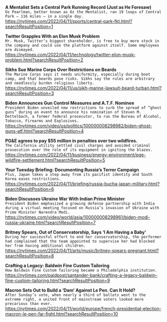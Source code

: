 **A Mentalist Sets a Central Park Running Record (Just as He Foresaw)**\
`Oz Pearlman, better known as Oz the Mentalist, ran 19 loops of Central Park — 116 miles — in a single day.`\
https://nytimes.com/2022/04/11/sports/central-park-fkt.html?searchResultPosition=1

**Twitter Grapples With an Elon Musk Problem**\
`Mr. Musk, Twitter’s biggest shareholder, is free to buy more stock in the company and could use the platform against itself. Some employees are dismayed.`\
https://nytimes.com/2022/04/11/technology/twitter-elon-musk-problem.html?searchResultPosition=2

**Sikhs Sue Marine Corps Over Restrictions on Beards**\
`The Marine Corps says it needs uniformity, especially during boot camp, and that beards pose risks. Sikhs say the rules are arbitrary and needlessly burden religious liberty.`\
https://nytimes.com/2022/04/11/us/sikh-marine-lawsuit-beard-turban.html?searchResultPosition=3

**Biden Announces Gun Control Measures and A.T.F. Nominee**\
`President Biden unveiled new restrictions to curb the spread of “ghost guns” during an event to announce his nomination of Steven M. Dettelbach, a former federal prosecutor, to run the Bureau of Alcohol, Tobacco, Firearms and Explosives.`\
https://nytimes.com/video/us/politics/100000008298982/biden-ghost-guns-atf.html?searchResultPosition=4

**PG&E agrees to pay $55 million in penalties over two wildfires.**\
`The California utility settled civil charges and avoided criminal prosecution over the role of its equipment in igniting the blazes.`\
https://nytimes.com/2022/04/11/business/energy-environment/pge-wildfire-settlement.html?searchResultPosition=5

**Your Tuesday Briefing: Documenting Russia’s Terror Campaign**\
`Plus, Japan takes a step away from its pacifist identity and South Korea eases restrictions.`\
https://nytimes.com/2022/04/11/briefing/russia-bucha-japan-military.html?searchResultPosition=6

**Biden Discusses Ukraine War With Indian Prime Minister**\
`President Biden emphasized a growing defense partnership with India during a virtual meeting focused on Russia’s invasion of Ukraine with Prime Minister Narendra Modi.`\
https://nytimes.com/video/world/asia/100000008298961/biden-modi-russia-ukraine.html?searchResultPosition=7

**Britney Spears, Out of Conservatorship, Says ‘I Am Having a Baby’**\
`During her successful effort to end her conservatorship, the performer had complained that the team appointed to supervise her had blocked her from having additional children.`\
https://nytimes.com/2022/04/11/arts/music/britney-spears-pregnant.html?searchResultPosition=8

**Crafting a Legacy: Baldwin Fine Custom Tailoring**\
`How Baldwin Fine Custom Tailoring became a Philadelphia institution.`\
https://nytimes.com/paidpost/santander-bank/crafting-a-legacy-baldwin-fine-custom-tailoring.html?searchResultPosition=9

**Macron Sets Out to Build a ‘Dam’ Against Le Pen. Can It Hold?**\
`After Sunday’s vote, when nearly a third of ballots went to the extreme right, a united front of mainstream voters looked more precarious than ever.`\
https://nytimes.com/2022/04/11/world/europe/french-presidential-election-macron-le-pen-far-fight.html?searchResultPosition=10


